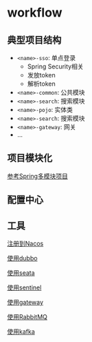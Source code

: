 # workflow

## 典型项目结构

- `<name>-sso`: 单点登录
  - Spring Security相关
  - 发放token
  - 解析token
- `<name>-common`: 公共模块
- `<name>-search`: 搜索模块
- `<name>-pojo`: 实体类
- `<name>-search`: 搜索模块
- `<name>-gateway`: 网关
- ...

## 项目模块化

[参考Spring多模块项目](SpringBoot_Multi_Module.md)

## 配置中心



## 工具

[注册到Nacos](SpringCloud_Use_Nacos.md)

[使用dubbo](SpringCloud_Configure_Dubbo.md)

[使用seata](SpringCloud_Use_Seata.md)

[使用sentinel](SpringCloud_Use_Sentinel.md)

[使用gateway](SpringCloud_Use_Gateway.md)

[使用RabbitMQ](SpringCloud_Use_RabbitMQ.md)

[使用kafka](SpringCloud_Use_Kafka.md)

